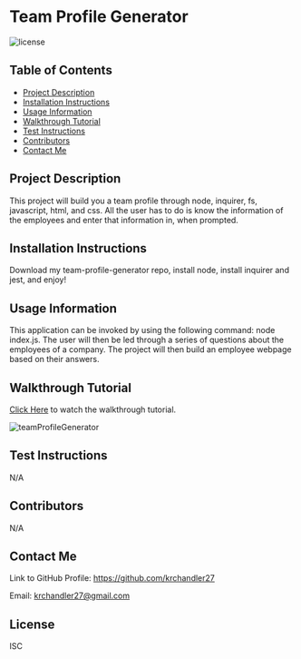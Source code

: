 # Team Profile Generator

![license](https://img.shields.io/badge/license-ISC-blue)

## Table of Contents
* [Project Description](#project-description)
* [Installation Instructions](#installation-instructions)
* [Usage Information](#usage-information)
* [Walkthrough Tutorial](#walkthrough-tutorial)
* [Test Instructions](#test-instructions)
* [Contributors](#contributors)
* [Contact Me](#contact-me)

## Project Description
This project will build you a team profile through node, inquirer, fs, javascript, html, and css. All the user has to do is know the information of the employees and enter that information in, when prompted.

## Installation Instructions
Download my team-profile-generator repo, install node, install inquirer and jest, and enjoy!

## Usage Information
This application can be invoked by using the following command: node index.js. The user will then be led through a series of questions about the employees of a company. The project will then build an employee webpage based on their answers.

## Walkthrough Tutorial
[Click Here](https://www.loom.com/share/8576253243484e718904dbc065443e4e)
 to watch the walkthrough tutorial.

![teamProfileGenerator](https://user-images.githubusercontent.com/116527506/215392143-695c08da-f6f6-4fa0-aa35-aa5896acfdb0.JPG)

## Test Instructions
N/A

## Contributors
N/A

## Contact Me
Link to GitHub Profile: https://github.com/krchandler27

Email: krchandler27@gmail.com

## License
ISC